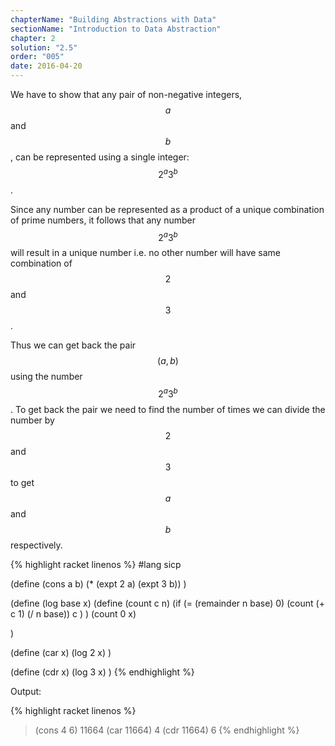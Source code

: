 ```yaml
---
chapterName: "Building Abstractions with Data"
sectionName: "Introduction to Data Abstraction"
chapter: 2
solution: "2.5"
order: "005"
date: 2016-04-20
---
```


We have to show that any pair of non-negative integers, $$ a $$ and $$ b $$, can be represented using a single integer: $$ 2^a 3^b $$.

Since any number can be represented as a product of a unique combination of prime numbers, it follows that any number $$ 2^a 3^b $$
will result in a unique number i.e. no other number will have same combination of $$ 2 $$ and $$ 3 $$.
 
Thus we can get back the pair $$ (a,b) $$ using the number $$ 2^a 3^b $$. To get back the pair we need to find the number of times 
we can divide the number by $$ 2 $$ and $$ 3 $$ to get $$ a $$ and $$ b $$ respectively.

{% highlight racket linenos %}
#lang sicp

(define (cons a b)
  (* (expt 2 a) (expt 3 b))
)

(define (log base x)
  (define (count c n)
      (if (= (remainder n base) 0)
          (count (+ c 1) (/ n base))
          c
      )
  )
  (count 0 x)      
  
)

(define (car x)
  (log 2 x)
)

(define (cdr x)
  (log 3 x)
)
{% endhighlight %} 


Output:

{% highlight racket linenos %}
> (cons 4 6)
11664
> (car 11664)
4
> (cdr 11664)
6
{% endhighlight %} 
